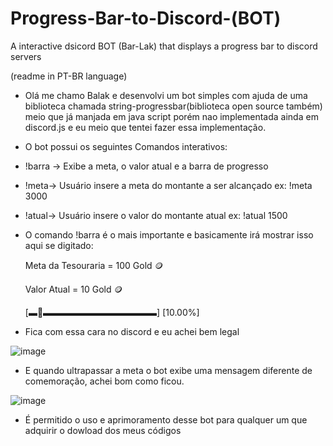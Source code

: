 # Progress-Bar-to-Discord-(BOT)
A interactive dsicord BOT (Bar-Lak) that displays a progress bar to discord servers

(readme in PT-BR language)
- Olá me chamo Balak e desenvolvi um bot simples com ajuda de uma biblioteca chamada string-progressbar(biblioteca open source também) meio que já manjada em java script porém nao implementada ainda em discord.js e eu meio que tentei fazer essa implementação.

- O bot possui os seguintes Comandos interativos:

- !barra -> Exibe a meta, o valor atual e a barra de progresso 
- !meta-> Usuário insere a meta do montante a ser alcançado ex: !meta 3000
- !atual-> Usuário insere o valor do montante atual ex: !atual 1500

- O comando !barra é o mais importante e basicamente irá mostrar isso aqui se digitado:

  Meta da Tesouraria = 100 Gold  :coin:

  Valor Atual = 10 Gold  :coin: 

  [▬🔘▬▬▬▬▬▬▬▬▬▬▬▬▬] [10.00%]

- Fica com essa cara no discord e eu achei bem legal

![image](https://user-images.githubusercontent.com/31516209/141356867-b5a138eb-5009-41c6-8f60-fb373c9c70ff.png)

- E quando ultrapassar a meta o bot exibe uma mensagem diferente de comemoração, achei bom como ficou.

![image](https://user-images.githubusercontent.com/31516209/141357715-1dada135-7eaf-472c-85f3-0140166c5be3.png)

- É permitido o uso e aprimoramento desse bot para qualquer um que adquirir o dowload dos meus códigos
